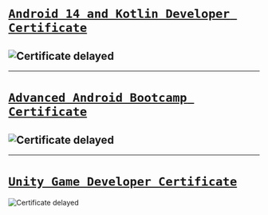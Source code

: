 # [`Android 14 and Kotlin Developer Certificate`](https://www.udemy.com/certificate/UC-0dd2d104-acef-40b3-a9a1-961965da9ae5/)
![Certificate delayed](https://udemy-certificate.s3.amazonaws.com/image/UC-0dd2d104-acef-40b3-a9a1-961965da9ae5.jpg)
---
---
# [`Advanced Android Bootcamp Certificate`](https://www.udemy.com/certificate/UC-fe2ee5a9-96f5-473c-b354-a23f7a327aa5/)
![Certificate delayed](https://udemy-certificate.s3.amazonaws.com/image/UC-fe2ee5a9-96f5-473c-b354-a23f7a327aa5.jpg)
---
---
# [`Unity Game Developer Certificate`](https://www.udemy.com/certificate/UC-03751d33-f249-490b-bd63-a008753d534f/)
![Certificate delayed](https://udemy-certificate.s3.amazonaws.com/image/UC-03751d33-f249-490b-bd63-a008753d534f.jpg)

